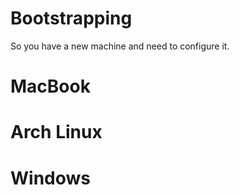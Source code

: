 # Bootstrapping

So you have a new machine and need to configure it.

# MacBook

# Arch Linux

# Windows

